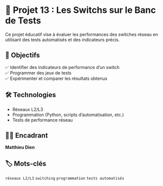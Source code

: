 # 🔌 Projet 13 : Les Switchs sur le Banc de Tests  

Ce projet éducatif vise à évaluer les performances des switches réseau en utilisant des tests automatisés et des indicateurs précis.  

## 📌 Objectifs  
✅ Identifier des indicateurs de performance d’un switch  
✅ Programmer des jeux de tests  
✅ Expérimenter et comparer les résultats obtenus  

## 🛠️ Technologies  
- Réseaux L2/L3  
- Programmation (Python, scripts d’automatisation, etc.)  
- Tests de performance réseau  

## 👨‍🏫 Encadrant  
**Matthieu Dien**  

## 🏷️ Mots-clés  
`réseaux L2/L3` `switching` `programmation` `tests automatisés`  
